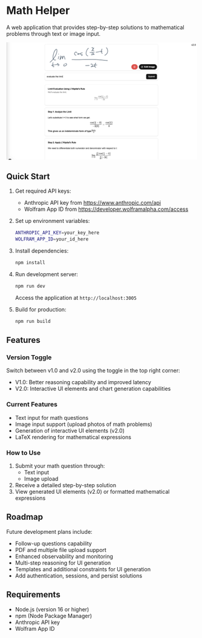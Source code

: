 # Math Helper

A web application that provides step-by-step solutions to mathematical problems through text or image input.

![Math Helper Interface](/assets/screenshot.png)

## Quick Start

1. Get required API keys:
   - Anthropic API key from https://www.anthropic.com/api
   - Wolfram App ID from https://developer.wolframalpha.com/access

2. Set up environment variables:
   ```bash
   ANTHROPIC_API_KEY=your_key_here
   WOLFRAM_APP_ID=your_id_here
   ```

3. Install dependencies:
   ```bash
   npm install
   ```

4. Run development server:
   ```bash
   npm run dev
   ```
   Access the application at `http://localhost:3005`

5. Build for production:
   ```bash
   npm run build
   ```

## Features

### Version Toggle
Switch between v1.0 and v2.0 using the toggle in the top right corner:
- V1.0: Better reasoning capability and improved latency
- V2.0: Interactive UI elements and chart generation capabilities

### Current Features
- Text input for math questions
- Image input support (upload photos of math problems)
- Generation of interactive UI elements (v2.0)
- LaTeX rendering for mathematical expressions

### How to Use
1. Submit your math question through:
   - Text input
   - Image upload
2. Receive a detailed step-by-step solution
3. View generated UI elements (v2.0) or formatted mathematical expressions

## Roadmap

Future development plans include:
- Follow-up questions capability
- PDF and multiple file upload support
- Enhanced observability and monitoring
- Multi-step reasoning for UI generation
- Templates and additional constraints for UI generation
- Add authentication, sessions, and persist solutions

## Requirements
- Node.js (version 16 or higher)
- npm (Node Package Manager)
- Anthropic API key
- Wolfram App ID
